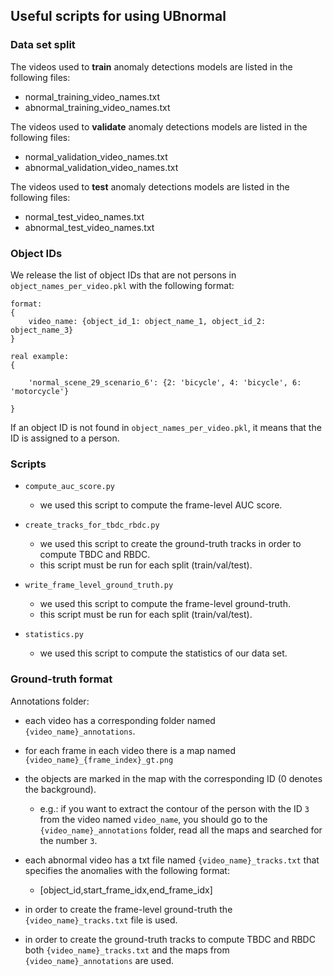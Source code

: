 ## Useful scripts for using UBnormal 

### Data set split
The videos used to <b>train</b> anomaly detections models are listed in the following files:
- normal_training_video_names.txt
- abnormal_training_video_names.txt

The videos used to <b>validate</b> anomaly detections models are listed in the following files: 
- normal_validation_video_names.txt
- abnormal_validation_video_names.txt

The videos used to <b>test</b> anomaly detections models are listed in the following files:
- normal_test_video_names.txt
- abnormal_test_video_names.txt



### Object IDs
We release the list of object IDs that are not persons in ```object_names_per_video.pkl``` with the following format:
```
format:
{
    video_name: {object_id_1: object_name_1, object_id_2: object_name_3}
}

real example:
{

    'normal_scene_29_scenario_6': {2: 'bicycle', 4: 'bicycle', 6: 'motorcycle'}

}
```
If an object ID is not found in ```object_names_per_video.pkl```, it means that the ID is assigned to a person.

### Scripts
- ```compute_auc_score.py``` 
    - we used this script to compute the frame-level AUC score.
    
- ```create_tracks_for_tbdc_rbdc.py```
    - we used this script to create the ground-truth tracks in order to compute TBDC and RBDC.
    - this script must be run for each split (train/val/test).
- ```write_frame_level_ground_truth.py```
    - we used this script to compute the frame-level ground-truth.
    - this script must be run for each split (train/val/test).
   
- ```statistics.py```
    - we used this script to compute the statistics of our data set.
    
    
### Ground-truth format

Annotations folder:

- each video has a corresponding folder named ```{video_name}_annotations```.

- for each frame in each video there is a map named ```{video_name}_{frame_index}_gt.png```

- the objects are marked in the map with the corresponding ID (0 denotes the background).

    - e.g.: if you want to extract the contour of the person with the ID ```3``` from the video named ```video_name```,
     you should go to the ```{video_name}_annotations``` folder, read all the maps and searched for the number ```3```.
     
- each abnormal video has a txt file named ```{video_name}_tracks.txt``` that specifies the anomalies with the following format:

    - [object_id,start_frame_idx,end_frame_idx]
- in order to create the frame-level ground-truth the ```{video_name}_tracks.txt``` file is used.
- in order to create the ground-truth tracks to compute TBDC and RBDC both ```{video_name}_tracks.txt``` and the maps from ```{video_name}_annotations``` are used.

 
    
            
            
